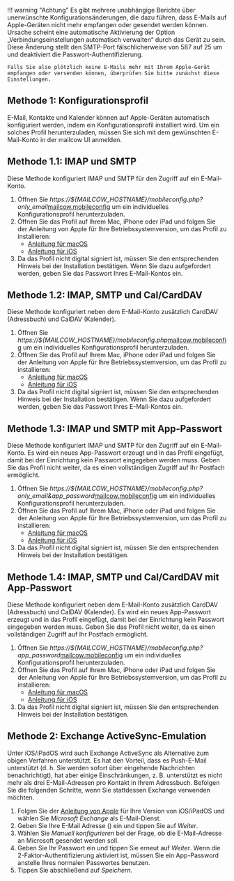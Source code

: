 !!! warning "Achtung"
    Es gibt mehrere unabhängige Berichte über unerwünschte Konfigurationsänderungen, die dazu führen, dass E-Mails auf Apple-Geräten nicht mehr empfangen oder gesendet werden können. Ursache scheint eine automatische Aktivierung der Option „Verbindungseinstellungen automatisch verwalten“ durch das Gerät zu sein. Diese Änderung stellt den SMTP-Port fälschlicherweise von 587 auf 25 um und deaktiviert die Passwort-Authentifizierung.

    Falls Sie also plötzlich keine E-Mails mehr mit Ihrem Apple-Gerät empfangen oder versenden können, überprüfen Sie bitte zunächst diese Einstellungen.

## Methode 1: Konfigurationsprofil

E-Mail, Kontakte und Kalender können auf Apple-Geräten automatisch konfiguriert werden, indem ein Konfigurationsprofil installiert wird. Um ein solches Profil herunterzuladen, müssen Sie sich mit dem gewünschten E-Mail-Konto in der mailcow UI anmelden.

## Methode 1.1: IMAP und SMTP

Diese Methode konfiguriert IMAP und SMTP für den Zugriff auf ein E-Mail-Konto.

1. Öffnen Sie <span class="client_variables_unavailable"><i>https://${MAILCOW_HOSTNAME}/mobileconfig.php?only_email</i></span><span class="client_variables_available"><a class="client_var_link" href="mobileconfig.php?only_email">mailcow.mobileconfig</a></span> um ein individuelles Konfigurationsprofil herunterzuladen.
2. Öffnen Sie das Profil auf Ihrem Mac, iPhone oder iPad und folgen Sie der Anleitung von Apple für Ihre Betriebssystemversion, um das Profil zu installieren:
    - [Anleitung für macOS](https://support.apple.com/de-de/guide/mac-help/mh35561/mac)
    - [Anleitung für iOS](https://support.apple.com/de-de/102400)
3. Da das Profil nicht digital signiert ist, müssen Sie den entsprechenden Hinweis bei der Installation bestätigen. Wenn Sie dazu aufgefordert werden, geben Sie das Passwort Ihres E-Mail-Kontos ein.

## Methode 1.2: IMAP, SMTP und Cal/CardDAV

Diese Methode konfiguriert neben dem E-Mail-Konto zusätzlich CardDAV (Adressbuch) und CalDAV (Kalender).

1. Öffnen Sie <span class="client_variables_unavailable"><i>https://${MAILCOW_HOSTNAME}/mobileconfig.php</i></span><span class="client_variables_available"><a class="client_var_link" href="mobileconfig.php">mailcow.mobileconfig</a></span> um ein individuelles Konfigurationsprofil herunterzuladen.
2. Öffnen Sie das Profil auf Ihrem Mac, iPhone oder iPad und folgen Sie der Anleitung von Apple für Ihre Betriebssystemversion, um das Profil zu installieren:
    - [Anleitung für macOS](https://support.apple.com/de-de/guide/mac-help/mh35561/mac)
    - [Anleitung für iOS](https://support.apple.com/de-de/102400)
3. Da das Profil nicht digital signiert ist, müssen Sie den entsprechenden Hinweis bei der Installation bestätigen. Wenn Sie dazu aufgefordert werden, geben Sie das Passwort Ihres E-Mail-Kontos ein.

## Methode 1.3: IMAP und SMTP mit App-Passwort

Diese Methode konfiguriert IMAP und SMTP für den Zugriff auf ein E-Mail-Konto. Es wird ein neues App-Passwort erzeugt und in das Profil eingefügt, damit bei der Einrichtung kein Passwort eingegeben werden muss. Geben Sie das Profil nicht weiter, da es einen vollständigen Zugriff auf Ihr Postfach ermöglicht.

1. Öffnen Sie <span class="client_variables_unavailable"><i>https://${MAILCOW_HOSTNAME}/mobileconfig.php?only_email&app_password</i></span><span class="client_variables_available"><a class="client_var_link" href="mobileconfig.php?only_email&app_password">mailcow.mobileconfig</a></span> um ein individuelles Konfigurationsprofil herunterzuladen.
2. Öffnen Sie das Profil auf Ihrem Mac, iPhone oder iPad und folgen Sie der Anleitung von Apple für Ihre Betriebssystemversion, um das Profil zu installieren:
    - [Anleitung für macOS](https://support.apple.com/de-de/guide/mac-help/mh35561/mac)
    - [Anleitung für iOS](https://support.apple.com/de-de/102400)
3. Da das Profil nicht digital signiert ist, müssen Sie den entsprechenden Hinweis bei der Installation bestätigen.

## Methode 1.4: IMAP, SMTP und Cal/CardDAV mit App-Passwort

Diese Methode konfiguriert neben dem E-Mail-Konto zusätzlich CardDAV (Adressbuch) und CalDAV (Kalender). Es wird ein neues App-Passwort erzeugt und in das Profil eingefügt, damit bei der Einrichtung kein Passwort eingegeben werden muss. Geben Sie das Profil nicht weiter, da es einen vollständigen Zugriff auf Ihr Postfach ermöglicht.

1. Öffnen Sie <span class="client_variables_unavailable"><i>https://${MAILCOW_HOSTNAME}/mobileconfig.php?app_password</i></span><span class="client_variables_available"><a class="client_var_link" href="mobileconfig.php?app_password">mailcow.mobileconfig</a></span> um ein individuelles Konfigurationsprofil herunterzuladen.
2. Öffnen Sie das Profil auf Ihrem Mac, iPhone oder iPad und folgen Sie der Anleitung von Apple für Ihre Betriebssystemversion, um das Profil zu installieren:
    - [Anleitung für macOS](https://support.apple.com/de-de/guide/mac-help/mh35561/mac)
    - [Anleitung für iOS](https://support.apple.com/de-de/102400)
3. Da das Profil nicht digital signiert ist, müssen Sie den entsprechenden Hinweis bei der Installation bestätigen.

## Methode 2: Exchange ActiveSync-Emulation

Unter iOS/iPadOS wird auch Exchange ActiveSync als Alternative zum obigen Verfahren unterstützt. Es hat den Vorteil, dass es Push-E-Mail unterstützt (d. h. Sie werden sofort über eingehende Nachrichten benachrichtigt), hat aber einige Einschränkungen, z. B. unterstützt es nicht mehr als drei E-Mail-Adressen pro Kontakt in Ihrem Adressbuch. Befolgen Sie die folgenden Schritte, wenn Sie stattdessen Exchange verwenden möchten.

1. Folgen Sie der [Anleitung von Apple](https://support.apple.com/de-de/guide/iphone/iph44d1ae58a/ios) für Ihre Version von iOS/iPadOS und wählen Sie *Microsoft Exchange* als E-Mail-Dienst.
2. Geben Sie Ihre E-Mail Adresse<span class="client_variables_available"> (<code><span class="client_var_email"></span></code>)</span> ein und tippen Sie auf *Weiter*.
3. Wählen Sie *Manuell konfigurieren* bei der Frage, ob die E-Mail-Adresse an Microsoft gesendet werden soll.
4. Geben Sie Ihr Passwort ein und tippen Sie erneut auf *Weiter*. Wenn die 2-Faktor-Authentifizierung aktiviert ist, müssen Sie ein App-Password anstelle Ihres normalen Passwortes benutzen.
5. Tippen Sie abschließend auf *Speichern*.